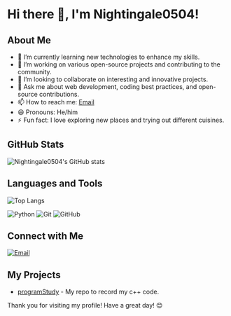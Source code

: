 # Hi there 👋, I'm Nightingale0504!

## About Me

- 🌱 I’m currently learning new technologies to enhance my skills.
- 🔭 I’m working on various open-source projects and contributing to the community.
- 👯 I’m looking to collaborate on interesting and innovative projects.
- 💬 Ask me about web development, coding best practices, and open-source contributions.
- 📫 How to reach me: [Email](mailto:capture4869@gmail.com)
- 😄 Pronouns: He/him
- ⚡ Fun fact: I love exploring new places and trying out different cuisines.

## GitHub Stats

![Nightingale0504's GitHub stats](https://github-readme-stats.vercel.app/api?username=Nightingale0504&show_icons=true&theme=radical)

## Languages and Tools

![Top Langs](https://github-readme-stats.vercel.app/api/top-langs/?username=Nightingale0504&layout=compact&theme=radical)

![Python](https://img.shields.io/badge/-Python-3776AB?style=flat-square&logo=python&logoColor=white)
![Git](https://img.shields.io/badge/-Git-F05032?style=flat-square&logo=git&logoColor=white)
![GitHub](https://img.shields.io/badge/-GitHub-181717?style=flat-square&logo=github)

## Connect with Me

[![Email](https://img.shields.io/badge/-Email-D14836?style=flat-square&logo=gmail&logoColor=white)](mailto:capture4869@gmail.com)

## My Projects

- [programStudy](https://github.com/Nightingale0504/programStudy) - My repo to record my c++ code.

Thank you for visiting my profile! Have a great day! 😊
